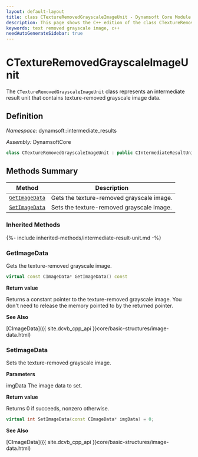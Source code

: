 ```yaml
---
layout: default-layout
title: class CTextureRemovedGrayscaleImageUnit - Dynamsoft Core Module C++ Edition API Reference
description: This page shows the C++ edition of the class CTextureRemovedGrayscaleImageUnit in Dynamsoft Core Module.
keywords: text removed grayscale image, c++
needAutoGenerateSidebar: true
---
```


# CTextureRemovedGrayscaleImageUnit

The `CTextureRemovedGrayscaleImageUnit` class represents an intermediate result unit that contains texture-removed grayscale image data.

## Definition

*Namespace:* dynamsoft::intermediate_results

*Assembly:* DynamsoftCore

```cpp
class CTextureRemovedGrayscaleImageUnit : public CIntermediateResultUnit 
```

## Methods Summary

| Method               | Description |
|----------------------|-------------|
| [`GetImageData`](#getimagedata) | Gets the texture-removed grayscale image. |
| [`SetImageData`](#setimagedata) | Sets the texture-removed grayscale image. |

### Inherited Methods

{%- include inherited-methods/intermediate-result-unit.md -%}

### GetImageData

Gets the texture-removed grayscale image.

```cpp
virtual const CImageData* GetImageData() const
```

**Return value**

Returns a constant pointer to the texture-removed grayscale image. You don't need to release the memory pointed to by the returned pointer.

**See Also**

[CImageData]({{ site.dcvb_cpp_api }}core/basic-structures/image-data.html)

### SetImageData

Sets the texture-removed grayscale image.

**Parameters**

imgData The image data to set.

**Return value**

Returns 0 if succeeds, nonzero otherwise.

```cpp
virtual int SetImageData(const CImageData* imgData) = 0;
```

**See Also**

[CImageData]({{ site.dcvb_cpp_api }}core/basic-structures/image-data.html)
